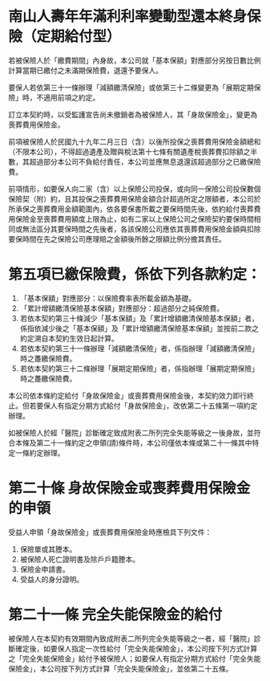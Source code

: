 # 南山人壽年年滿利利率變動型還本終身保險（定期給付型）

若被保險人於「繳費期間」內身故，本公司就「基本保額」對應部分另按日數比例計算當期已繳付之未滿期保險費，退還予要保人。

要保人若依第三十一條辦理「減額繳清保險」或依第三十二條變更為「展期定期保險」時，不適用前項之約定。

訂立本契約時，以受監護宣告尚未撤銷者為被保險人，其「身故保險金」，變更為喪葬費用保險金。

前項被保險人於民國九十九年二月三日（含）以後所投保之喪葬費用保險金額總和（不限本公司），不得超過遺產及贈與稅法第十七條有關遺產稅喪葬費扣除額之半數，其超過部分本公司不負給付責任，本公司並應無息退還該超過部分之已繳保險費。

前項情形，如要保人向二家（含）以上保險公司投保，或向同一保險公司投保數個保險契（附）約，且其投保之喪葬費用保險金額合計超過所定之限額者，本公司於所承保之喪葬費用金額範圍內，依各要保書所載之要保時間先後，依約給付喪葬費用保險金至喪葬費用額度上限為止，如有二家以上保險公司之保險契約要保時間相同或無法區分其要保時間之先後者，各該保險公司應依其喪葬費用保險金額與扣除要保時間在先之保險公司應理賠之金額後所餘之限額比例分擔其責任。

# 第五項已繳保險費，係依下列各款約定：

1. 「基本保額」對應部分：以保險費率表所載金額為基礎。
2. 「累計增額繳清保險基本保額」對應部分：超過部分之純保險費。
3. 若依本契約第三十條減少「基本保額」及「累計增額繳清保險基本保額」者，係指依減少後之「基本保額」及「累計增額繳清保險基本保額」並按前二款之約定溯自本契約生效日起計算。
4. 若依本契約第三十一條辦理「減額繳清保險」者，係指辦理「減額繳清保險」時之躉繳保險費。
5. 若依本契約第三十二條辦理「展期定期保險」者，係指辦理「展期定期保險」時之躉繳保險費。

本公司依本條約定給付「身故保險金」或喪葬費用保險金後，本契約效力即行終止。但若要保人有指定分期方式給付「身故保險金」，改依第二十五條第一項約定辦理。

如被保險人於經「醫院」診斷確定致成附表二所列完全失能等級之一後身故，並符合本條及第二十一條約定之申領(請)條件時，本公司僅依本條或第二十一條其中特定一條約定辦理。

# 第二十條  身故保險金或喪葬費用保險金的申領

受益人申領「身故保險金」或喪葬費用保險金時應檢具下列文件：

1. 保險單或其謄本。
2. 被保險人死亡證明書及除戶戶籍謄本。
3. 保險金申請書。
4. 受益人的身分證明。

# 第二十一條   完全失能保險金的給付

被保險人在本契約有效期間內致成附表二所列完全失能等級之一者，經「醫院」診斷確定後，如要保人指定一次性給付「完全失能保險金」，本公司按下列方式計算之「完全失能保險金」給付予被保險人；如要保人有指定分期方式給付「完全失能保險金」，本公司按下列方式計算「完全失能保險金」，並依第二十五條。